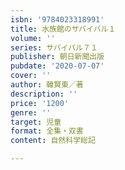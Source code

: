```yaml
---
isbn: '9784023318991'
title: 水族館のサバイバル１
volume: ''
series: サバイバル７１
publisher: 朝日新聞出版
pubdate: '2020-07-07'
cover: ''
author: 韓賢東／著
description: ''
price: '1200'
genre: ''
target: 児童
format: 全集・双書
content: 自然科学総記

---
```

